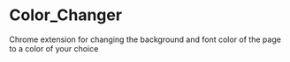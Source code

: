 # Color_Changer
Chrome extension for changing the background and font color of the page to a color of your choice
